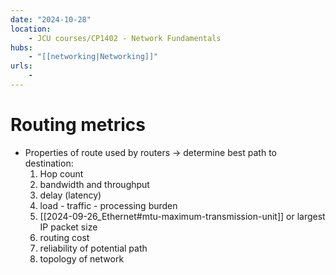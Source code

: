 ```yaml
---
date: "2024-10-28"
location: 
    - JCU courses/CP1402 - Network Fundamentals
hubs: 
    - "[[networking|Networking]]"
urls:
    - 
---
```


# Routing metrics
+ Properties of route used by routers -> determine best path to destination:
    1. Hop count
    2. bandwidth and throughput
    3. delay (latency)
    4. load - traffic - processing burden
    5. [[2024-09-26_Ethernet#mtu-maximum-transmission-unit]] or largest IP packet size
    6. routing cost
    7. reliability of potential path
    8. topology of network

